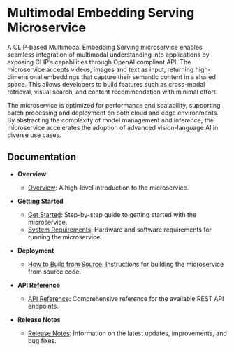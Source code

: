 # Multimodal Embedding Serving Microservice

A CLIP-based Multimodal Embedding Serving microservice enables seamless integration of multimodal understanding into applications by exposing CLIP’s capabilities through OpenAI compliant API. The microservice accepts videos, images and text as input, returning high-dimensional embeddings that capture their semantic content in a shared space. This allows developers to build features such as cross-modal retrieval, visual search, and content recommendation with minimal effort. 

The microservice is optimized for performance and scalability, supporting batch processing and deployment on both cloud and edge environments. By abstracting the complexity of model management and inference, the microservice accelerates the adoption of advanced vision-language AI in diverse use cases.

## Documentation

- **Overview**
  - [Overview](docs/user-guide/Overview.md): A high-level introduction to the microservice.

- **Getting Started**
  - [Get Started](docs/user-guide/get-started.md): Step-by-step guide to getting started with the microservice.
  - [System Requirements](docs/user-guide/system-requirements.md): Hardware and software requirements for running the microservice.

- **Deployment**
  - [How to Build from Source](docs/user-guide/how-to-build-from-source.md): Instructions for building the microservice from source code.
  
- **API Reference**
  - [API Reference](docs/user-guide/api-reference.md): Comprehensive reference for the available REST API endpoints.

- **Release Notes**
  - [Release Notes](docs/user-guide/release-notes.md): Information on the latest updates, improvements, and bug fixes.


